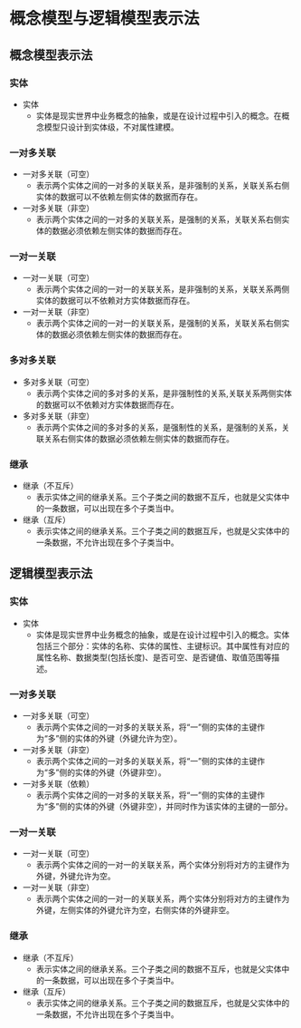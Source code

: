 # 概念模型与逻辑模型表示法

## 概念模型表示法

### 实体

- 实体
  - 实体是现实世界中业务概念的抽象，或是在设计过程中引入的概念。在概念模型只设计到实体级，不对属性建模。

### 一对多关联

- 一对多关联（可空）
  - 表示两个实体之间的一对多的关联关系，是非强制的关系，关联关系右侧实体的数据可以不依赖左侧实体的数据而存在。
- 一对多关联（非空）
  - 表示两个实体之间的一对多的关联关系，是强制的关系，关联关系右侧实体的数据必须依赖左侧实体的数据而存在。

### 一对一关联

- 一对一关联（可空）
  - 表示两个实体之间的一对一的关联关系，是非强制的关系，关联关系两侧实体的数据可以不依赖对方实体数据而存在。
- 一对一关联（非空）
  - 表示两个实体之间的一对一的关联关系，是强制的关系，关联关系右侧实体的数据必须依赖左侧实体的数据而存在。

### 多对多关联

- 多对多关联（可空）
  - 表示两个实体之间的多对多的关系，是非强制性的关系,关联关系两侧实体的数据可以不依赖对方实体数据而存在。
- 多对多关联（非空）
  - 表示两个实体之间的多对多的关系，是强制性的关系，是强制的关系，关联关系右侧实体的数据必须依赖左侧实体的数据而存在。

### 继承

- 继承（不互斥）
  - 表示实体之间的继承关系。三个子类之间的数据不互斥，也就是父实体中的一条数据，可以出现在多个子类当中。
- 继承（互斥）
  - 表示实体之间的继承关系。三个子类之间的数据互斥，也就是父实体中的一条数据，不允许出现在多个子类当中。

## 逻辑模型表示法

### 实体

- 实体
  - 实体是现实世界中业务概念的抽象，或是在设计过程中引入的概念。实体包括三个部分：实体的名称、实体的属性、主键标识。其中属性有对应的属性名称、数据类型(包括长度)、是否可空、是否键值、取值范围等描述。

### 一对多关联

- 一对多关联（可空）
  - 表示两个实体之间的一对多的关联关系，将“一”侧的实体的主键作为“多”侧的实体的外键（外键允许为空）。
- 一对多关联（非空）
  - 表示两个实体之间的一对多的关联关系，将“一”侧的实体的主键作为“多”侧的实体的外键（外键非空）。
- 一对多关联（依赖）
  - 表示两个实体之间的一对多的关联关系，将“一”侧的实体的主键作为“多”侧的实体的外键（外键非空），并同时作为该实体的主键的一部分。

### 一对一关联

- 一对一关联（可空）
  - 表示两个实体之间的一对一的关联关系，两个实体分别将对方的主键作为外键，外键允许为空。
- 一对一关联（非空）
  - 表示两个实体之间的一对一的关联关系，两个实体分别将对方的主键作为外键，左侧实体的外键允许为空，右侧实体的外键非空。

### 继承

- 继承（不互斥）
  - 表示实体之间的继承关系。三个子类之间的数据不互斥，也就是父实体中的一条数据，可以出现在多个子类当中。
- 继承（互斥）
  - 表示实体之间的继承关系。三个子类之间的数据互斥，也就是父实体中的一条数据，不允许出现在多个子类当中。
